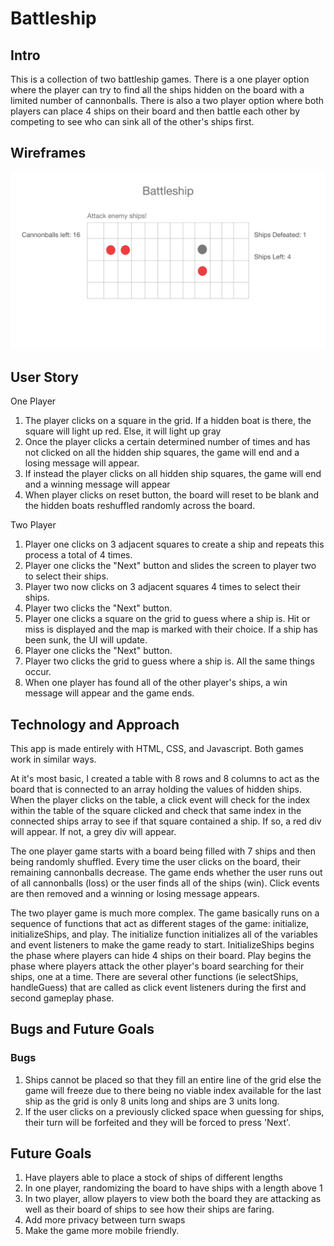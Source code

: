 # Battleship

## Intro
This is a collection of two battleship games. There is a one player option where the player can try to find all the ships hidden on the board with a limited number of cannonballs. There is also a two player option where both players can place 4 ships on their board and then battle each other by competing to see who can sink all of the other's ships first.

## Wireframes
![](assets/battleship-wireframe.png)

## User Story
One Player
1. The player clicks on a square in the grid. If a hidden boat is there, the square will light up red. Else, it will light up gray
2. Once the player clicks a certain determined number of times and has not clicked on all the hidden ship squares, the game will end and a losing message will appear.
3. If instead the player clicks on all hidden ship squares, the game will end and a winning message will appear
4. When player clicks on reset button, the board will reset to be blank and the hidden boats reshuffled randomly across the board.

Two Player
1. Player one clicks on 3 adjacent squares to create a ship and repeats this process a total of 4 times.
2. Player one clicks the "Next" button and slides the screen to player two to select their ships.
3. Player two now clicks on 3 adjacent squares 4 times to select their ships.
4. Player two clicks the "Next" button.
5. Player one clicks a square on the grid to guess where a ship is. Hit or miss is displayed and the map is marked with their choice. If a ship has been sunk, the UI will update.
6. Player one clicks the "Next" button.
7. Player two clicks the grid to guess where a ship is. All the same things occur.
8. When one player has found all of the other player's ships, a win message will appear and the game ends.

## Technology and Approach
This app is made entirely with HTML, CSS, and Javascript. Both games work in similar ways. 

At it's most basic, I created a table with 8 rows and 8 columns to act as the board that is connected to an array holding the values of hidden ships. When the player clicks on the table, a click event will check for the index within the table of the square clicked and check that same index in the connected ships array to see if that square contained a ship. If so, a red div will appear. If not, a grey div will appear.

The one player game starts with a board being filled with 7 ships and then being randomly shuffled. Every time the user clicks on the board, their remaining cannonballs decrease. The game ends whether the user runs out of all cannonballs (loss) or the user finds all of the ships (win). Click events are then removed and a winning or losing message appears.

The two player game is much more complex. The game basically runs on a sequence of functions that act as different stages of the game: initialize, initializeShips, and play. The initialize function initializes all of the variables and event listeners to make the game ready to start. InitializeShips begins the phase where players can hide 4 ships on their board. Play begins the phase where players attack the other player's board searching for their ships, one at a time. There are several other functions (ie selectShips, handleGuess) that are called as click event listeners during the first and second gameplay phase.

## Bugs and Future Goals

### Bugs
1. Ships cannot be placed so that they fill an entire line of the grid else the game will freeze due to there being no viable index available for the last ship as the grid is only 8 units long and ships are 3 units long.
2. If the user clicks on a previously clicked space when guessing for ships, their turn will be forfeited and they will be forced to press 'Next'.

## Future Goals
1. Have players able to place a stock of ships of different lengths
2. In one player, randomizing the board to have ships with a length above 1
3. In two player, allow players to view both the board they are attacking as well as their board of ships to see how their ships are faring.
4. Add more privacy between turn swaps
5. Make the game more mobile friendly.
